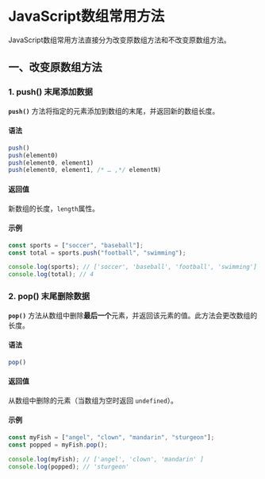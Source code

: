 # JavaScript数组常用方法

JavaScript数组常用方法直接分为改变原数组方法和不改变原数组方法。

## 一、改变原数组方法

### 1. push() 末尾添加数据

**`push()`** 方法将指定的元素添加到数组的末尾，并返回新的数组长度。

#### 语法

```js
push()
push(element0)
push(element0, element1)
push(element0, element1, /* … ,*/ elementN)
```

#### 返回值

新数组的长度，`length`属性。

#### 示例

```js
const sports = ["soccer", "baseball"];
const total = sports.push("football", "swimming");

console.log(sports); // ['soccer', 'baseball', 'football', 'swimming']
console.log(total); // 4
```

### 2. pop() 末尾删除数据

**`pop()`** 方法从数组中删除**最后一个**元素，并返回该元素的值。此方法会更改数组的长度。

#### 语法

```js
pop()
```

#### 返回值

从数组中删除的元素（当数组为空时返回 `undefined`）。

#### 示例

```js
const myFish = ["angel", "clown", "mandarin", "sturgeon"];
const popped = myFish.pop();

console.log(myFish); // ['angel', 'clown', 'mandarin' ]
console.log(popped); // 'sturgeon'
```

